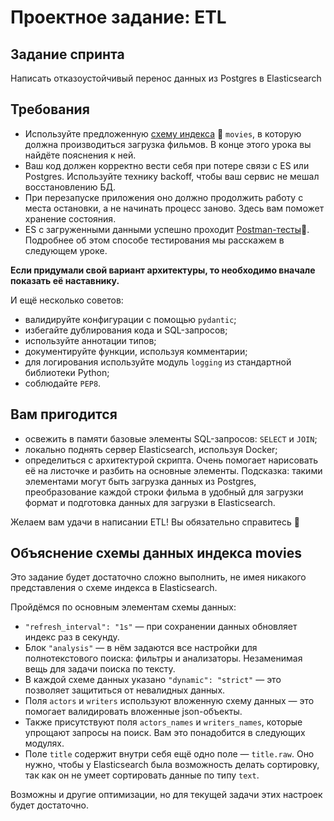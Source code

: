 # Проектное задание: ETL

## Задание спринта

Написать отказоустойчивый перенос данных из Postgres в Elasticsearch

## Требования

- Используйте предложенную [cхему индекса](https://code.s3.yandex.net/middle-python/learning-materials/es_schema.txt)
  💾  `movies`, в которую должна производиться загрузка фильмов. В конце этого урока вы найдёте пояснения к ней.
- Ваш код должен корректно вести себя при потере связи с ES или Postgres. Используйте технику backoff, чтобы ваш сервис
  не мешал восстановлению БД.
- При перезапуске приложения оно должно продолжить работу с места остановки, а не начинать процесс заново. Здесь вам
  поможет хранение состояния.
- ES с загруженными данными успешно
  проходит [Postman-тесты](https://code.s3.yandex.net/middle-python/learning-materials/ETLTests-2.json)💾. Подробнее об
  этом способе тестирования мы расскажем в следующем уроке.

**Если придумали свой вариант архитектуры, то необходимо вначале показать её наставнику.**

И ещё несколько советов:

- валидируйте конфигурации с помощью `pydantic`;
- избегайте дублирования кода и SQL-запросов;
- используйте аннотации типов;
- документируйте функции, используя комментарии;
- для логирования используйте модуль `logging` из стандартной библиотеки Python;
- соблюдайте `PEP8`.

## Вам пригодится

- освежить в памяти базовые элементы SQL-запросов: `SELECT` и `JOIN`;
- локально поднять сервер Elasticsearch, используя Docker;
- определиться с архитектурой скрипта. Очень помогает нарисовать её на листочке и разбить на основные элементы.
  Подсказка: такими элементами могут быть загрузка данных из Postgres, преобразование каждой строки фильма в удобный для
  загрузки формат и подготовка данных для загрузки в Elasticsearch.

Желаем вам удачи в написании ETL! Вы обязательно справитесь 💪

## Объяснение схемы данных индекса movies

Это задание будет достаточно сложно выполнить, не имея никакого представления о схеме индекса в Elasticsearch.

Пройдёмся по основным элементам схемы данных:

- `"refresh_interval": "1s"` — при сохранении данных обновляет индекс раз в секунду.
- Блок `"analysis"` — в нём задаются все настройки для полнотекстового поиска: фильтры и анализаторы. Незаменимая вещь
  для задачи поиска по тексту.
- В каждой схеме данных указано `"dynamic": "strict"` — это позволяет защититься от невалидных данных.
- Поля `actors` и `writers` используют вложенную схему данных — это помогает валидировать вложенные json-объекты.
- Также присутствуют поля `actors_names` и `writers_names`, которые упрощают запросы на поиск. Вам это понадобится в
  следующих модулях.
- Поле `title` содержит внутри себя ещё одно поле — `title.raw`. Оно нужно, чтобы у Elasticsearch была возможность
  делать сортировку, так как он не умеет сортировать данные по типу `text`.

Возможны и другие оптимизации, но для текущей задачи этих настроек будет достаточно.

